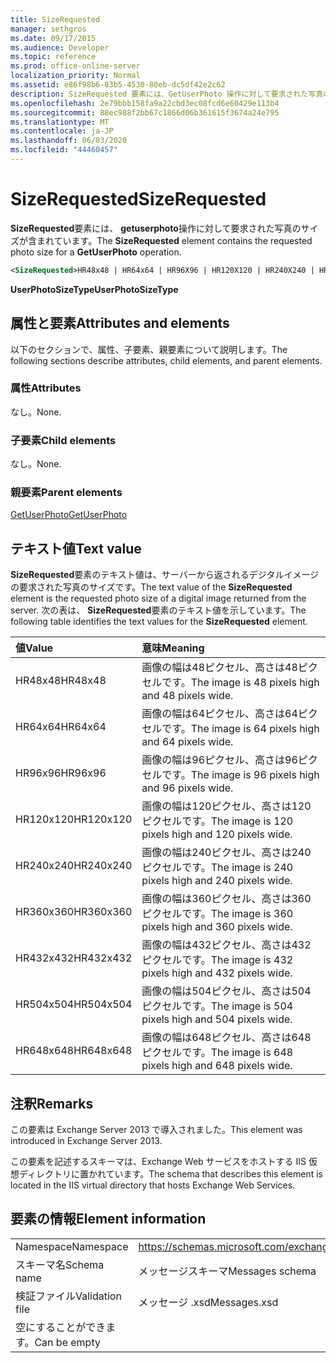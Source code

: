```yaml
---
title: SizeRequested
manager: sethgros
ms.date: 09/17/2015
ms.audience: Developer
ms.topic: reference
ms.prod: office-online-server
localization_priority: Normal
ms.assetid: e86f98b6-83b5-4530-80eb-dc5df42e2c62
description: SizeRequested 要素には、GetUserPhoto 操作に対して要求された写真のサイズが含まれています。
ms.openlocfilehash: 2e79bbb158fa9a22cbd3ec08fcd6e60429e113b4
ms.sourcegitcommit: 88ec988f2bb67c1866d06b361615f3674a24e795
ms.translationtype: MT
ms.contentlocale: ja-JP
ms.lasthandoff: 06/03/2020
ms.locfileid: "44460457"
---
```

# <a name="sizerequested"></a><span data-ttu-id="1c32d-103">SizeRequested</span><span class="sxs-lookup"><span data-stu-id="1c32d-103">SizeRequested</span></span>

<span data-ttu-id="1c32d-104">**SizeRequested**要素には、 **getuserphoto**操作に対して要求された写真のサイズが含まれています。</span><span class="sxs-lookup"><span data-stu-id="1c32d-104">The **SizeRequested** element contains the requested photo size for a **GetUserPhoto** operation.</span></span> 
  
```XML
<SizeRequested>HR48x48 | HR64x64 | HR96X96 | HR120X120 | HR240X240 | HR360X360 | HR432X432 | HR504X504 | HR648X648</SizeRequested>
```

 <span data-ttu-id="1c32d-105">**UserPhotoSizeType**</span><span class="sxs-lookup"><span data-stu-id="1c32d-105">**UserPhotoSizeType**</span></span>
## <a name="attributes-and-elements"></a><span data-ttu-id="1c32d-106">属性と要素</span><span class="sxs-lookup"><span data-stu-id="1c32d-106">Attributes and elements</span></span>

<span data-ttu-id="1c32d-107">以下のセクションで、属性、子要素、親要素について説明します。</span><span class="sxs-lookup"><span data-stu-id="1c32d-107">The following sections describe attributes, child elements, and parent elements.</span></span>
  
### <a name="attributes"></a><span data-ttu-id="1c32d-108">属性</span><span class="sxs-lookup"><span data-stu-id="1c32d-108">Attributes</span></span>

<span data-ttu-id="1c32d-109">なし。</span><span class="sxs-lookup"><span data-stu-id="1c32d-109">None.</span></span>
  
### <a name="child-elements"></a><span data-ttu-id="1c32d-110">子要素</span><span class="sxs-lookup"><span data-stu-id="1c32d-110">Child elements</span></span>

<span data-ttu-id="1c32d-111">なし。</span><span class="sxs-lookup"><span data-stu-id="1c32d-111">None.</span></span>
  
### <a name="parent-elements"></a><span data-ttu-id="1c32d-112">親要素</span><span class="sxs-lookup"><span data-stu-id="1c32d-112">Parent elements</span></span>

[<span data-ttu-id="1c32d-113">GetUserPhoto</span><span class="sxs-lookup"><span data-stu-id="1c32d-113">GetUserPhoto</span></span>](getuserphoto.md)
  
## <a name="text-value"></a><span data-ttu-id="1c32d-114">テキスト値</span><span class="sxs-lookup"><span data-stu-id="1c32d-114">Text value</span></span>

<span data-ttu-id="1c32d-115">**SizeRequested**要素のテキスト値は、サーバーから返されるデジタルイメージの要求された写真のサイズです。</span><span class="sxs-lookup"><span data-stu-id="1c32d-115">The text value of the **SizeRequested** element is the requested photo size of a digital image returned from the server.</span></span> <span data-ttu-id="1c32d-116">次の表は、 **SizeRequested**要素のテキスト値を示しています。</span><span class="sxs-lookup"><span data-stu-id="1c32d-116">The following table identifies the text values for the **SizeRequested** element.</span></span> 
  
|<span data-ttu-id="1c32d-117">**値**</span><span class="sxs-lookup"><span data-stu-id="1c32d-117">**Value**</span></span>|<span data-ttu-id="1c32d-118">**意味**</span><span class="sxs-lookup"><span data-stu-id="1c32d-118">**Meaning**</span></span>|
|:-----|:-----|
|<span data-ttu-id="1c32d-119">HR48x48</span><span class="sxs-lookup"><span data-stu-id="1c32d-119">HR48x48</span></span>  <br/> |<span data-ttu-id="1c32d-120">画像の幅は48ピクセル、高さは48ピクセルです。</span><span class="sxs-lookup"><span data-stu-id="1c32d-120">The image is 48 pixels high and 48 pixels wide.</span></span>  <br/> |
|<span data-ttu-id="1c32d-121">HR64x64</span><span class="sxs-lookup"><span data-stu-id="1c32d-121">HR64x64</span></span>  <br/> |<span data-ttu-id="1c32d-122">画像の幅は64ピクセル、高さは64ピクセルです。</span><span class="sxs-lookup"><span data-stu-id="1c32d-122">The image is 64 pixels high and 64 pixels wide.</span></span>  <br/> |
|<span data-ttu-id="1c32d-123">HR96x96</span><span class="sxs-lookup"><span data-stu-id="1c32d-123">HR96x96</span></span>  <br/> |<span data-ttu-id="1c32d-124">画像の幅は96ピクセル、高さは96ピクセルです。</span><span class="sxs-lookup"><span data-stu-id="1c32d-124">The image is 96 pixels high and 96 pixels wide.</span></span>  <br/> |
|<span data-ttu-id="1c32d-125">HR120x120</span><span class="sxs-lookup"><span data-stu-id="1c32d-125">HR120x120</span></span>  <br/> |<span data-ttu-id="1c32d-126">画像の幅は120ピクセル、高さは120ピクセルです。</span><span class="sxs-lookup"><span data-stu-id="1c32d-126">The image is 120 pixels high and 120 pixels wide.</span></span>  <br/> |
|<span data-ttu-id="1c32d-127">HR240x240</span><span class="sxs-lookup"><span data-stu-id="1c32d-127">HR240x240</span></span>  <br/> |<span data-ttu-id="1c32d-128">画像の幅は240ピクセル、高さは240ピクセルです。</span><span class="sxs-lookup"><span data-stu-id="1c32d-128">The image is 240 pixels high and 240 pixels wide.</span></span>  <br/> |
|<span data-ttu-id="1c32d-129">HR360x360</span><span class="sxs-lookup"><span data-stu-id="1c32d-129">HR360x360</span></span>  <br/> |<span data-ttu-id="1c32d-130">画像の幅は360ピクセル、高さは360ピクセルです。</span><span class="sxs-lookup"><span data-stu-id="1c32d-130">The image is 360 pixels high and 360 pixels wide.</span></span>  <br/> |
|<span data-ttu-id="1c32d-131">HR432x432</span><span class="sxs-lookup"><span data-stu-id="1c32d-131">HR432x432</span></span>  <br/> |<span data-ttu-id="1c32d-132">画像の幅は432ピクセル、高さは432ピクセルです。</span><span class="sxs-lookup"><span data-stu-id="1c32d-132">The image is 432 pixels high and 432 pixels wide.</span></span>  <br/> |
|<span data-ttu-id="1c32d-133">HR504x504</span><span class="sxs-lookup"><span data-stu-id="1c32d-133">HR504x504</span></span>  <br/> |<span data-ttu-id="1c32d-134">画像の幅は504ピクセル、高さは504ピクセルです。</span><span class="sxs-lookup"><span data-stu-id="1c32d-134">The image is 504 pixels high and 504 pixels wide.</span></span>  <br/> |
|<span data-ttu-id="1c32d-135">HR648x648</span><span class="sxs-lookup"><span data-stu-id="1c32d-135">HR648x648</span></span>  <br/> |<span data-ttu-id="1c32d-136">画像の幅は648ピクセル、高さは648ピクセルです。</span><span class="sxs-lookup"><span data-stu-id="1c32d-136">The image is 648 pixels high and 648 pixels wide.</span></span>  <br/> |
   
## <a name="remarks"></a><span data-ttu-id="1c32d-137">注釈</span><span class="sxs-lookup"><span data-stu-id="1c32d-137">Remarks</span></span>

<span data-ttu-id="1c32d-138">この要素は Exchange Server 2013 で導入されました。</span><span class="sxs-lookup"><span data-stu-id="1c32d-138">This element was introduced in Exchange Server 2013.</span></span>
  
<span data-ttu-id="1c32d-139">この要素を記述するスキーマは、Exchange Web サービスをホストする IIS 仮想ディレクトリに置かれています。</span><span class="sxs-lookup"><span data-stu-id="1c32d-139">The schema that describes this element is located in the IIS virtual directory that hosts Exchange Web Services.</span></span>
  
## <a name="element-information"></a><span data-ttu-id="1c32d-140">要素の情報</span><span class="sxs-lookup"><span data-stu-id="1c32d-140">Element information</span></span>

|||
|:-----|:-----|
|<span data-ttu-id="1c32d-141">Namespace</span><span class="sxs-lookup"><span data-stu-id="1c32d-141">Namespace</span></span>  <br/> |https://schemas.microsoft.com/exchange/services/2006/messages  <br/> |
|<span data-ttu-id="1c32d-142">スキーマ名</span><span class="sxs-lookup"><span data-stu-id="1c32d-142">Schema name</span></span>  <br/> |<span data-ttu-id="1c32d-143">メッセージスキーマ</span><span class="sxs-lookup"><span data-stu-id="1c32d-143">Messages schema</span></span>  <br/> |
|<span data-ttu-id="1c32d-144">検証ファイル</span><span class="sxs-lookup"><span data-stu-id="1c32d-144">Validation file</span></span>  <br/> |<span data-ttu-id="1c32d-145">メッセージ .xsd</span><span class="sxs-lookup"><span data-stu-id="1c32d-145">Messages.xsd</span></span>  <br/> |
|<span data-ttu-id="1c32d-146">空にすることができます。</span><span class="sxs-lookup"><span data-stu-id="1c32d-146">Can be empty</span></span>  <br/> ||
   

